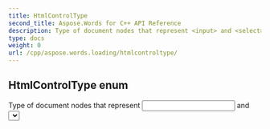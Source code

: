 ```yaml
---
title: HtmlControlType
second_title: Aspose.Words for C++ API Reference
description: Type of document nodes that represent <input> and <select> elements imported from HTML. 
type: docs
weight: 0
url: /cpp/aspose.words.loading/htmlcontroltype/
---
```

## HtmlControlType enum


Type of document nodes that represent <input> and <select> elements imported from HTML.

